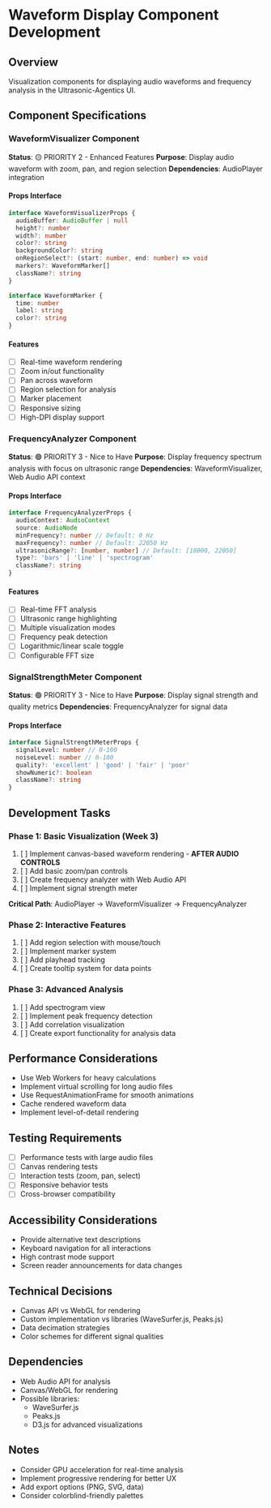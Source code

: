 # Waveform Display Component Development

## Overview
Visualization components for displaying audio waveforms and frequency analysis in the Ultrasonic-Agentics UI.

## Component Specifications

### WaveformVisualizer Component
**Status**: 🟡 PRIORITY 2 - Enhanced Features
**Purpose**: Display audio waveform with zoom, pan, and region selection
**Dependencies**: AudioPlayer integration

#### Props Interface
```typescript
interface WaveformVisualizerProps {
  audioBuffer: AudioBuffer | null
  height?: number
  width?: number
  color?: string
  backgroundColor?: string
  onRegionSelect?: (start: number, end: number) => void
  markers?: WaveformMarker[]
  className?: string
}

interface WaveformMarker {
  time: number
  label: string
  color?: string
}
```

#### Features
- [ ] Real-time waveform rendering
- [ ] Zoom in/out functionality
- [ ] Pan across waveform
- [ ] Region selection for analysis
- [ ] Marker placement
- [ ] Responsive sizing
- [ ] High-DPI display support

### FrequencyAnalyzer Component
**Status**: 🟢 PRIORITY 3 - Nice to Have
**Purpose**: Display frequency spectrum analysis with focus on ultrasonic range
**Dependencies**: WaveformVisualizer, Web Audio API context

#### Props Interface
```typescript
interface FrequencyAnalyzerProps {
  audioContext: AudioContext
  source: AudioNode
  minFrequency?: number // Default: 0 Hz
  maxFrequency?: number // Default: 22050 Hz
  ultrasonicRange?: [number, number] // Default: [18000, 22050]
  type?: 'bars' | 'line' | 'spectrogram'
  className?: string
}
```

#### Features
- [ ] Real-time FFT analysis
- [ ] Ultrasonic range highlighting
- [ ] Multiple visualization modes
- [ ] Frequency peak detection
- [ ] Logarithmic/linear scale toggle
- [ ] Configurable FFT size

### SignalStrengthMeter Component
**Status**: 🟢 PRIORITY 3 - Nice to Have
**Purpose**: Display signal strength and quality metrics
**Dependencies**: FrequencyAnalyzer for signal data

#### Props Interface
```typescript
interface SignalStrengthMeterProps {
  signalLevel: number // 0-100
  noiseLevel: number // 0-100
  quality?: 'excellent' | 'good' | 'fair' | 'poor'
  showNumeric?: boolean
  className?: string
}
```

## Development Tasks

### Phase 1: Basic Visualization (Week 3)
1. [ ] Implement canvas-based waveform rendering - **AFTER AUDIO CONTROLS**
2. [ ] Add basic zoom/pan controls
3. [ ] Create frequency analyzer with Web Audio API
4. [ ] Implement signal strength meter

**Critical Path**: AudioPlayer → WaveformVisualizer → FrequencyAnalyzer

### Phase 2: Interactive Features
1. [ ] Add region selection with mouse/touch
2. [ ] Implement marker system
3. [ ] Add playhead tracking
4. [ ] Create tooltip system for data points

### Phase 3: Advanced Analysis
1. [ ] Add spectrogram view
2. [ ] Implement peak frequency detection
3. [ ] Add correlation visualization
4. [ ] Create export functionality for analysis data

## Performance Considerations
- Use Web Workers for heavy calculations
- Implement virtual scrolling for long audio files
- Use RequestAnimationFrame for smooth animations
- Cache rendered waveform data
- Implement level-of-detail rendering

## Testing Requirements
- [ ] Performance tests with large audio files
- [ ] Canvas rendering tests
- [ ] Interaction tests (zoom, pan, select)
- [ ] Responsive behavior tests
- [ ] Cross-browser compatibility

## Accessibility Considerations
- Provide alternative text descriptions
- Keyboard navigation for all interactions
- High contrast mode support
- Screen reader announcements for data changes

## Technical Decisions
- Canvas API vs WebGL for rendering
- Custom implementation vs libraries (WaveSurfer.js, Peaks.js)
- Data decimation strategies
- Color schemes for different signal qualities

## Dependencies
- Web Audio API for analysis
- Canvas/WebGL for rendering
- Possible libraries:
  - WaveSurfer.js
  - Peaks.js
  - D3.js for advanced visualizations

## Notes
- Consider GPU acceleration for real-time analysis
- Implement progressive rendering for better UX
- Add export options (PNG, SVG, data)
- Consider colorblind-friendly palettes